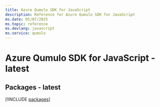 ```yaml
---
title: Azure Qumulo SDK for JavaScript
description: Reference for Azure Qumulo SDK for JavaScript
ms.date: 05/07/2025
ms.topic: reference
ms.devlang: javascript
ms.service: qumulo
---
```

# Azure Qumulo SDK for JavaScript - latest
## Packages - latest
[!INCLUDE [packages](qumulo-index.md)]